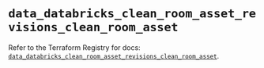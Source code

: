 # `data_databricks_clean_room_asset_revisions_clean_room_asset`

Refer to the Terraform Registry for docs: [`data_databricks_clean_room_asset_revisions_clean_room_asset`](https://registry.terraform.io/providers/databricks/databricks/1.87.1/docs/data-sources/clean_room_asset_revisions_clean_room_asset).
